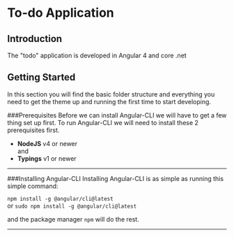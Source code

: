 # To-do Application
## Introduction

The "todo" application is developed in Angular 4 and core .net

## Getting Started

In this section you will find the basic folder structure and everything you need to get the theme up and running the first time to start developing.

###Prerequisites
Before we can install Angular-CLI we will have to get a few thing set up first. To run Angular-CLI we will need to install these 2 prerequisites first.

* **NodeJS** v4 or newer  
and
* **Typings** v1 or newer

---

###Installing Angular-CLI
Installing Angular-CLI is as simple as running this simple command:

`npm install -g @angular/cli@latest`  
or
`sudo npm install -g @angular/cli@latest`

and the package manager `npm` will do the rest.

---


